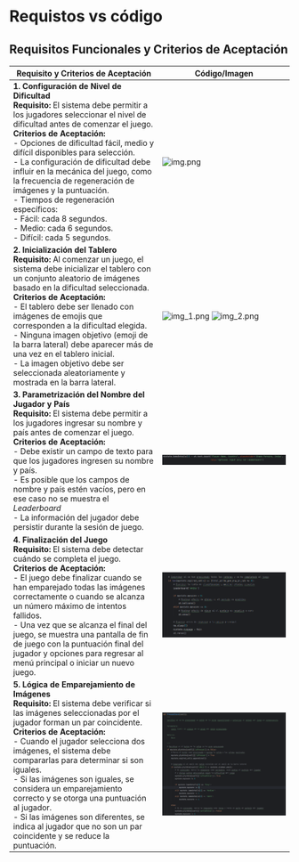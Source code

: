 # Requistos vs código
## Requisitos Funcionales y Criterios de Aceptación

| Requisito y Criterios de Aceptación                                   | Código/Imagen                         |
|-----------------------------------------------------------------------|---------------------------------------|
| **1. Configuración de Nivel de Dificultad**<br>**Requisito:** El sistema debe permitir a los jugadores seleccionar el nivel de dificultad antes de comenzar el juego.<br>**Criterios de Aceptación:**<br>- Opciones de dificultad fácil, medio y difícil disponibles para selección.<br>- La configuración de dificultad debe influir en la mecánica del juego, como la frecuencia de regeneración de imágenes y la puntuación.<br>- Tiempos de regeneración específicos:<br>  - Fácil: cada 8 segundos.<br>  - Medio: cada 6 segundos.<br>  - Difícil: cada 5 segundos. | ![img.png](img/img.png)                   |
| **2. Inicialización del Tablero**<br>**Requisito:** Al comenzar un juego, el sistema debe inicializar el tablero con un conjunto aleatorio de imágenes basado en la dificultad seleccionada.<br>**Criterios de Aceptación:**<br>- El tablero debe ser llenado con imágenes de emojis que corresponden a la dificultad elegida.<br>- Ninguna imagen objetivo (emoji de la barra lateral) debe aparecer más de una vez en el tablero inicial.<br>- La imagen objetivo debe ser seleccionada aleatoriamente y mostrada en la barra lateral. | ![img_1.png](img/img_1.png)  ![img_2.png](img/img_2.png)             |
| **3. Parametrización del Nombre del Jugador y País**<br>**Requisito:** El sistema debe permitir a los jugadores ingresar su nombre y país antes de comenzar el juego.<br>**Criterios de Aceptación:**<br>- Debe existir un campo de texto para que los jugadores ingresen su nombre y país.<br>- Es posible que los campos de nombre y país estén vacíos, pero en ese caso no se muestra el _Leaderboard_<br>- La información del jugador debe persistir durante la sesión de juego. | ![img3parte3](img/Img3parte3.png) |
| **4. Finalización del Juego**<br>**Requisito:** El sistema debe detectar cuándo se completa el juego.<br>**Criterios de Aceptación:**<br>- El juego debe finalizar cuando se han emparejado todas las imágenes correctamente o cuando se alcanza un número máximo de intentos fallidos.<br>- Una vez que se alcanza el final del juego, se muestra una pantalla de fin de juego con la puntuación final del jugador y opciones para regresar al menú principal o iniciar un nuevo juego. | ![imgFinalprograma](img/imgFinalprograma.png) |  
| **5. Lógica de Emparejamiento de Imágenes**<br>**Requisito:** El sistema debe verificar si las imágenes seleccionadas por el jugador forman un par coincidente.<br>**Criterios de Aceptación:**<br>- Cuando el jugador selecciona dos imágenes, el sistema debe compararlas para determinar si son iguales.<br>- Si las imágenes son iguales, se considera un emparejamiento correcto y se otorga una puntuación al jugador.<br>- Si las imágenes son diferentes, se indica al jugador que no son un par coincidente y se reduce la puntuación. |![Comparacion_emojis](img/Comparacion_emojis.png) |   
